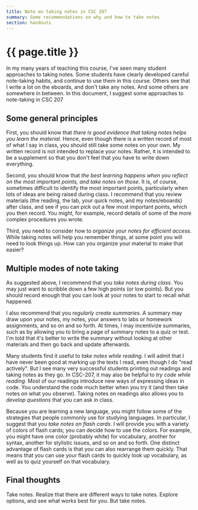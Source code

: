 ```yaml
---
title: Note on taking notes in CSC 207
summary: Some recommendations on why and how to take notes
section: handouts
---
```

# {{ page.title }}

In my many years of teaching this course, I've seen many student
approaches to taking notes.  Some students have clearly developed
careful note-taking habits, and continue to use them in this course.
Others see that I write a lot on the eboards, and don't take any notes.
And some others are somewhere in between.  In this document, I suggest
some approaches to note-taking in CSC 207

Some general principles
-----------------------

First, you should know that *there is good evidence that taking notes helps
you learn the material*.  Hence, even though there is a written record of
most of what I say in class, you should still take some notes on your own.
My written record is not intended to replace your notes.  Rather, it is
intended to be a supplement so that you don't feel that you have to write
down everything.

Second, you should know that *the best learning happens when you reflect
on the most important points, and take notes on those*.  It is, of course,
sometimes difficult to identify the most important points, particularly
when lots of ideas are being raised during class.  I recommend that you
review materials (the reading, the lab, your quick notes, and my 
notes/eboards) after class, and see if you can pick out a few most important
points, which you then record.  You might, for example, record details
of some of the more complex procedures you wrote.

Third, you need to consider how to *organize your notes for efficient
access*.  While taking notes will help you remember things, at some point
you will need to look things up.  How can you organize your material to
make that easier?

Multiple modes of note taking
-----------------------------

As suggested above, I recommend that you *take notes during class*.  You
may just want to scribble down a few high points (or low points).  But you
should record enough that you can look at your notes to start to recall
what happened.

I also recommend that you *regularly create summaries*.  A summary
may draw upon your notes, my notes, your answers to labs or homework
assignments, and so on and so forth.  At times, I may incentivize summaries,
such as by allowing you to bring a page of summary notes to a quiz or test.
I'm told that it's better to write the summary without looking at other
materials and then go back and update afterwards.

Many students find it useful to *take notes while reading*.  I will admit
that I have never been good at marking up the texts I read, even though I
do "read actively".  But I see many very successful students printing out
readings and taking notes as they go.  In CSC-207, it may also be helpful to
*try code while reading*.  Most of our readings introduce new ways of
expressing ideas in code.  You understand the code much better when you
try it (and then take notes on what you observe).  Taking notes on readings
also allows you to *develop questions* that you can ask in class.

Because you are learning a new language, you might follow some of
the strategies that people commonly use for studying languages.
In particular, I suggest that you *take notes on flash cards*.  I will
provide you with a variety of colors of flash cards; you can decide
how to use the colors.  For example, you might have one color (probably
white) for vocabulary, another for syntax, another for stylistic issues,
and so on and so forth.  One distinct advantage of flash cards is that
you can also rearrange them quickly.  That means that you can use your
flash cards to quickly look up vocabulary, as well as to quiz yourself
on that vocabulary.  

Final thoughts
--------------

Take notes.  Realize that there are different ways to take notes.  Explore
options, and see what works best for you.  But take notes.
